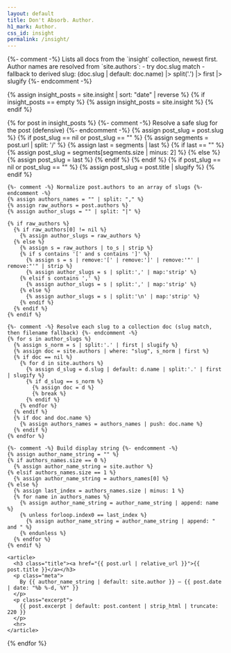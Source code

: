 ```yaml
---
layout: default
title: Don't Absorb. Author.
h1_mark: Author.
css_id: insight
permalink: /insight/
---
```


<section id="insights-stream">
  {%- comment -%}
  Lists all docs from the `insight` collection, newest first.
  Author names are resolved from `site.authors`:
    - try doc.slug match
    - fallback to derived slug: (doc.slug | default: doc.name) |> split('.') |> first |> slugify
  {%- endcomment -%}

  {% assign insight_posts = site.insight | sort: "date" | reverse %}
  {% if insight_posts == empty %}
    {% assign insight_posts = site.insight %}
  {% endif %}

  {% for post in insight_posts %}
    {%- comment -%} Resolve a safe slug for the post (defensive) {%- endcomment -%}
    {% assign post_slug = post.slug %}
    {% if post_slug == nil or post_slug == "" %}
      {% assign segments = post.url | split: '/' %}
      {% assign last = segments | last %}
      {% if last == "" %}
        {% assign post_slug = segments[segments.size | minus: 2] %}
      {% else %}
        {% assign post_slug = last %}
      {% endif %}
    {% endif %}
    {% if post_slug == nil or post_slug == "" %}
      {% assign post_slug = post.title | slugify %}
    {% endif %}

    {%- comment -%} Normalize post.authors to an array of slugs {%- endcomment -%}
    {% assign authors_names = "" | split: "," %}
    {% assign raw_authors = post.authors %}
    {% assign author_slugs = "" | split: "|" %}

    {% if raw_authors %}
      {% if raw_authors[0] != nil %}
        {% assign author_slugs = raw_authors %}
      {% else %}
        {% assign s = raw_authors | to_s | strip %}
        {% if s contains '[' and s contains ']' %}
          {% assign s = s | remove:'[' | remove:']' | remove:'"' | remove:"'" | strip %}
          {% assign author_slugs = s | split:',' | map:'strip' %}
        {% elsif s contains ',' %}
          {% assign author_slugs = s | split:',' | map:'strip' %}
        {% else %}
          {% assign author_slugs = s | split:'\n' | map:'strip' %}
        {% endif %}
      {% endif %}
    {% endif %}

    {%- comment -%} Resolve each slug to a collection doc (slug match, then filename fallback) {%- endcomment -%}
    {% for s in author_slugs %}
      {% assign s_norm = s | split:'.' | first | slugify %}
      {% assign doc = site.authors | where: "slug", s_norm | first %}
      {% if doc == nil %}
        {% for d in site.authors %}
          {% assign d_slug = d.slug | default: d.name | split:'.' | first | slugify %}
          {% if d_slug == s_norm %}
            {% assign doc = d %}
            {% break %}
          {% endif %}
        {% endfor %}
      {% endif %}
      {% if doc and doc.name %}
        {% assign authors_names = authors_names | push: doc.name %}
      {% endif %}
    {% endfor %}

    {%- comment -%} Build display string {%- endcomment -%}
    {% assign author_name_string = "" %}
    {% if authors_names.size == 0 %}
      {% assign author_name_string = site.author %}
    {% elsif authors_names.size == 1 %}
      {% assign author_name_string = authors_names[0] %}
    {% else %}
      {% assign last_index = authors_names.size | minus: 1 %}
      {% for name in authors_names %}
        {% assign author_name_string = author_name_string | append: name %}
        {% unless forloop.index0 == last_index %}
          {% assign author_name_string = author_name_string | append: " and " %}
        {% endunless %}
      {% endfor %}
    {% endif %}

    <article>
      <h3 class="title"><a href="{{ post.url | relative_url }}">{{ post.title }}</a></h3>
      <p class="meta">
        By {{ author_name_string | default: site.author }} — {{ post.date | date: "%b %-d, %Y" }}
      </p>
      <p class="excerpt">
        {{ post.excerpt | default: post.content | strip_html | truncate: 220 }}
      </p>
      <hr>
    </article>
  {% endfor %}
</section>
